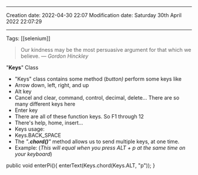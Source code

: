

----
Creation date: 2022-04-30 22:07
Modification date: Saturday 30th April 2022 22:07:29

----

Tags: [[selenium]]

> Our kindness may be the most persuasive argument for that which we believe.
> — <cite>Gordon Hinckley</cite>

"**Keys**" Class

-   "Keys" class contains some method (_button)_ perform some keys like
-   Arrow down, left, right, and up
-   Alt key
-   Cancel and clear, command, control, decimal, delete… There are so many different keys here
-   Enter key
-   There are all of these function keys. So F1 through 12
-   There's help, home, insert...
-   Keys usage:
-   Keys.BACK_SPACE
-   The _"**.chord()**"_ method allows us to send multiple keys, at one time.
-   Example: (_This will equal when you press ALT + p at the same time on your keyboard_)

public void enterPi(){
    enterText(Keys.chord(Keys.ALT, "p"));
}